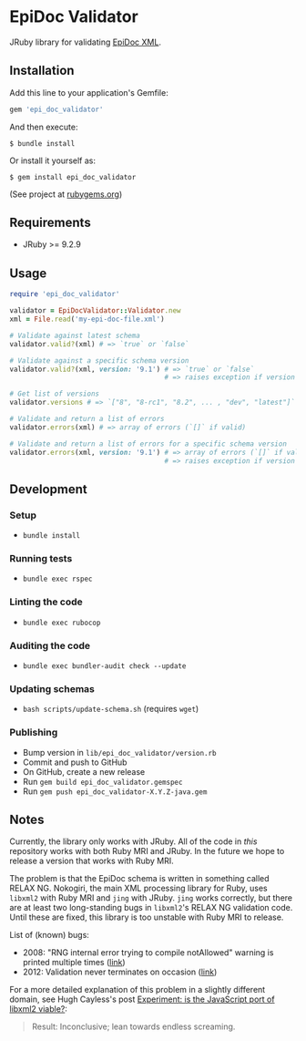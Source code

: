 # EpiDoc Validator

JRuby library for validating [EpiDoc XML](https://sourceforge.net/p/epidoc/wiki/Home/).

## Installation

Add this line to your application's Gemfile:

```ruby
gem 'epi_doc_validator'
```

And then execute:

```
$ bundle install
```

Or install it yourself as:

```
$ gem install epi_doc_validator
```

(See project at [rubygems.org](https://rubygems.org/gems/epi_doc_validator))

## Requirements

* JRuby >= 9.2.9

## Usage

```ruby
require 'epi_doc_validator'

validator = EpiDocValidator::Validator.new
xml = File.read('my-epi-doc-file.xml')

# Validate against latest schema
validator.valid?(xml) # => `true` or `false`

# Validate against a specific schema version
validator.valid?(xml, version: '9.1') # => `true` or `false`
                                      # => raises exception if version doesn't exist

# Get list of versions
validator.versions # => `["8", "8-rc1", "8.2", ... , "dev", "latest"]`

# Validate and return a list of errors
validator.errors(xml) # => array of errors (`[]` if valid)

# Validate and return a list of errors for a specific schema version
validator.errors(xml, version: '9.1') # => array of errors (`[]` if valid)
                                      # => raises exception if version doesn't exist
```

## Development

### Setup

* `bundle install`

### Running tests

* `bundle exec rspec`

### Linting the code

* `bundle exec rubocop`

### Auditing the code

* `bundle exec bundler-audit check --update`

### Updating schemas

* `bash scripts/update-schema.sh` (requires `wget`)

### Publishing

* Bump version in `lib/epi_doc_validator/version.rb`
* Commit and push to GitHub
* On GitHub, create a new release
* Run `gem build epi_doc_validator.gemspec`
* Run `gem push epi_doc_validator-X.Y.Z-java.gem`

## Notes

Currently, the library only works with JRuby.
All of the code in *this* repository works with both Ruby MRI and JRuby.
In the future we hope to release a version that works with Ruby MRI.

The problem is that the EpiDoc schema is written in something called RELAX NG.
Nokogiri, the main XML processing library for Ruby, uses `libxml2` with Ruby MRI
and `jing` with JRuby. `jing` works correctly, but there are at least two long-standing
bugs in `libxml2`'s RELAX NG validation code.
Until these are fixed, this library is too unstable with Ruby MRI to release.

List of (known) bugs:

* 2008: "RNG internal error trying to compile notAllowed" warning is printed multiple times ([link](https://mail.gnome.org/archives/xml/2008-June/msg00087.html))
* 2012: Validation never terminates on occasion ([link](https://github.com/sparklemotion/nokogiri/issues/806))

For a more detailed explanation of this problem in a slightly different domain,
see Hugh Cayless's post [Experiment: is the JavaScript port of libxml2 viable?](https://github.com/hcayless/brackets/blob/master/experiment_1.md):

> Result: Inconclusive; lean towards endless screaming.
